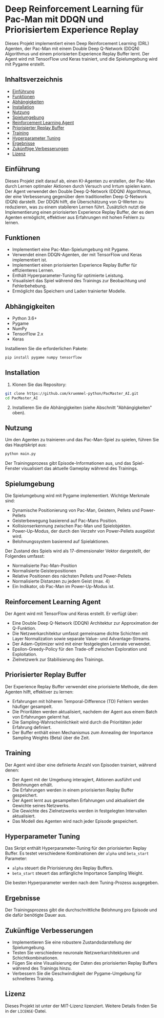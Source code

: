 # Deep Reinforcement Learning für Pac-Man mit DDQN und Priorisiertem Experience Replay

Dieses Projekt implementiert einen Deep Reinforcement Learning (DRL) Agenten, der Pac-Man mit einem Double Deep Q-Network (DDQN) Algorithmus und einem priorisierten Experience Replay Buffer lernt. Der Agent wird mit TensorFlow und Keras trainiert, und die Spielumgebung wird mit Pygame erstellt.

## Inhaltsverzeichnis
- [Einführung](#einführung)
- [Funktionen](#funktionen)
- [Abhängigkeiten](#abhängigkeiten)
- [Installation](#installation)
- [Nutzung](#nutzung)
- [Spielumgebung](#spielumgebung)
- [Reinforcement Learning Agent](#reinforcement-learning-agent)
- [Priorisierter Replay Buffer](#priorisierter-replay-buffer)
- [Training](#training)
- [Hyperparameter Tuning](#hyperparameter-tuning)
- [Ergebnisse](#ergebnisse)
- [Zukünftige Verbesserungen](#zukünftige-verbesserungen)
- [Lizenz](#lizenz)

## Einführung
Dieses Projekt zielt darauf ab, einen KI-Agenten zu erstellen, der Pac-Man durch Lernen optimaler Aktionen durch Versuch und Irrtum spielen kann. Der Agent verwendet den Double Deep Q-Network (DDQN) Algorithmus, der eine Verbesserung gegenüber dem traditionellen Deep Q-Network (DQN) darstellt. Der DDQN hilft, die Überschätzung von Q-Werten zu reduzieren, was zu einem stabileren Lernen führt. Zusätzlich nutzt die Implementierung einen priorisierten Experience Replay Buffer, der es dem Agenten ermöglicht, effektiver aus Erfahrungen mit hohen Fehlern zu lernen.

## Funktionen
- Implementiert eine Pac-Man-Spielumgebung mit Pygame.
- Verwendet einen DDQN-Agenten, der mit TensorFlow und Keras implementiert ist.
- Implementiert einen priorisierten Experience Replay Buffer für effizienteres Lernen.
- Enthält Hyperparameter-Tuning für optimierte Leistung.
- Visualisiert das Spiel während des Trainings zur Beobachtung und Fehlerbehebung.
- Ermöglicht das Speichern und Laden trainierter Modelle.

## Abhängigkeiten
- Python 3.6+
- Pygame
- NumPy
- TensorFlow 2.x
- Keras

Installieren Sie die erforderlichen Pakete:

```bash
pip install pygame numpy tensorflow
```

## Installation
1. Klonen Sie das Repository:
```bash
git clone https://github.com/kruemmel-python/PacMaster_AI.git
cd PacMaster_AI
```
2. Installieren Sie die Abhängigkeiten (siehe Abschnitt "Abhängigkeiten" oben).

## Nutzung
Um den Agenten zu trainieren und das Pac-Man-Spiel zu spielen, führen Sie das Hauptskript aus:

```bash
python main.py
```

Der Trainingsprozess gibt Episode-Informationen aus, und das Spiel-Fenster visualisiert das aktuelle Gameplay während des Trainings.

## Spielumgebung
Die Spielumgebung wird mit Pygame implementiert. Wichtige Merkmale sind:
- Dynamische Positionierung von Pac-Man, Geistern, Pellets und Power-Pellets
- Geisterbewegung basierend auf Pac-Mans Position.
- Kollisionserkennung zwischen Pac-Man und Spielobjekten.
- Power-Up-Modus, der durch den Verzehr von Power-Pellets ausgelöst wird.
- Belohnungssystem basierend auf Spielaktionen.

Der Zustand des Spiels wird als 17-dimensionaler Vektor dargestellt, der Folgendes umfasst:
- Normalisierte Pac-Man-Position
- Normalisierte Geisterpositionen
- Relative Positionen des nächsten Pellets und Power-Pellets
- Normalisierte Distanzen zu jedem Geist (max. 4)
- Ein Indikator, ob Pac-Man im Power-Up-Modus ist.

## Reinforcement Learning Agent
Der Agent wird mit TensorFlow und Keras erstellt. Er verfügt über:
- Eine Double Deep Q-Network (DDQN) Architektur zur Approximation der Q-Funktion.
- Die Netzwerkarchitektur umfasst gemeinsame dichte Schichten mit Layer Normalization sowie separate Value- und Advantage-Streams.
- Der Adam-Optimizer wird mit einer festgelegten Lernrate verwendet.
- Epsilon-Greedy-Policy für den Trade-off zwischen Exploration und Exploitation.
- Zielnetzwerk zur Stabilisierung des Trainings.

## Priorisierter Replay Buffer
Der Experience Replay Buffer verwendet eine priorisierte Methode, die dem Agenten hilft, effektiver zu lernen:
- Erfahrungen mit höheren Temporal-Difference (TD) Fehlern werden häufiger gesampelt.
- Die Prioritäten werden aktualisiert, nachdem der Agent aus einem Batch von Erfahrungen gelernt hat.
- Die Sampling-Wahrscheinlichkeit wird durch die Prioritäten jeder Erfahrung definiert.
- Der Buffer enthält einen Mechanismus zum Annealing der Importance Sampling Weights (Beta) über die Zeit.

## Training
Der Agent wird über eine definierte Anzahl von Episoden trainiert, während denen:
- Der Agent mit der Umgebung interagiert, Aktionen ausführt und Belohnungen erhält.
- Die Erfahrungen werden in einem priorisierten Replay Buffer gespeichert.
- Der Agent lernt aus gesampelten Erfahrungen und aktualisiert die Gewichte seines Netzwerks.
- Die Gewichte des Zielnetzwerks werden in festgelegten Intervallen aktualisiert.
- Das Modell des Agenten wird nach jeder Episode gespeichert.

## Hyperparameter Tuning
Das Skript enthält Hyperparameter-Tuning für den priorisierten Replay Buffer. Es testet verschiedene Kombinationen der `alpha` und `beta_start` Parameter:
- `alpha` steuert die Priorisierung des Replay Buffers.
- `beta_start` steuert das anfängliche Importance Sampling Weight.

Die besten Hyperparameter werden nach dem Tuning-Prozess ausgegeben.

## Ergebnisse
Der Trainingsprozess gibt die durchschnittliche Belohnung pro Episode und die dafür benötigte Dauer aus.

## Zukünftige Verbesserungen
- Implementieren Sie eine robustere Zustandsdarstellung der Spielumgebung.
- Testen Sie verschiedene neuronale Netzwerkarchitekturen und Schichtkombinationen.
- Fügen Sie eine Visualisierung der Daten des priorisierten Replay Buffers während des Trainings hinzu.
- Verbessern Sie die Geschwindigkeit der Pygame-Umgebung für schnelleres Training.

## Lizenz
Dieses Projekt ist unter der MIT-Lizenz lizenziert. Weitere Details finden Sie in der `LICENSE`-Datei.
